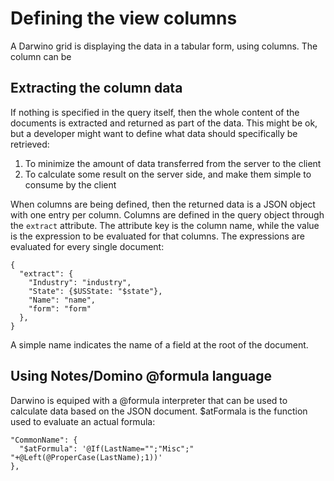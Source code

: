 # Defining the view columns

A Darwino grid is displaying the data in a tabular form, using columns. The column can be

## Extracting the column data
If nothing is specified in the query itself, then the whole content of the documents is extracted and returned as part of the data. This might be ok, but a developer might want to define what data should specifically be retrieved:

1. To minimize the amount of data transferred from the server to the client
2. To calculate some result on the server side, and make them simple to consume by the client

When columns are being defined, then the returned data is a JSON object with one entry per column.
Columns are defined in the query object through the `extract` attribute. The attribute key is the column name, while the value is the expression to be evaluated for that columns. The expressions are evaluated for every single document:

    {
      "extract": {
        "Industry": "industry",
        "State": {$USState: "$state"},
        "Name": "name",
        "form": "form"
      },
    }
A simple name indicates the name of a field at the root of the document.

## Using Notes/Domino @formula language
Darwino is equiped with a @formula interpreter that can be used to calculate data based on the JSON document. $atFormala is the function used to evaluate an actual formula:

    "CommonName": {
      "$atFormula": '@If(LastName="";"Misc";"  "+@Left(@ProperCase(LastName);1))' 
    },
